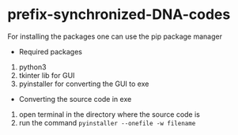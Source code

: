 # prefix-synchronized-DNA-codes

For installing the packages one can use the pip package manager

- Required packages 
1. python3 
2. tkinter lib for GUI 
3. pyinstaller for converting the GUI to exe  
  
    
- Converting the source code in exe 
1. open terminal in the directory where the source code is
2. run the command `pyinstaller --onefile -w filename`
